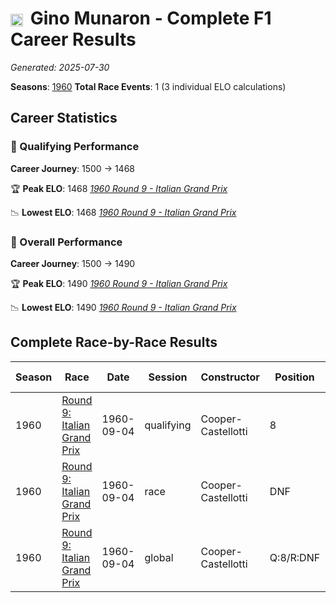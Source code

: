 # <img src="https://upload.wikimedia.org/wikipedia/commons/0/03/Flag_of_Italy.svg" alt="Italy" width="20" height="auto" style="vertical-align: middle; margin-right: 5px;" onerror="this.outerHTML='🇮🇹'; this.style.marginRight='5px';"/> Gino Munaron - Complete F1 Career Results

*Generated: 2025-07-30*

**Seasons**: [1960](../seasons/1960-season-report.md)
**Total Race Events**: 1 (3 individual ELO calculations)

## Career Statistics

### 🏁 Qualifying Performance
**Career Journey**: 1500 → 1468

🏆 **Peak ELO**: 1468
   *[1960 Round 9 - Italian Grand Prix](../seasons/1960-season-report.md#round-9-italian-grand-prix)*

📉 **Lowest ELO**: 1468
   *[1960 Round 9 - Italian Grand Prix](../seasons/1960-season-report.md#round-9-italian-grand-prix)*

### 🌟 Overall Performance
**Career Journey**: 1500 → 1490

🏆 **Peak ELO**: 1490
   *[1960 Round 9 - Italian Grand Prix](../seasons/1960-season-report.md#round-9-italian-grand-prix)*

📉 **Lowest ELO**: 1490
   *[1960 Round 9 - Italian Grand Prix](../seasons/1960-season-report.md#round-9-italian-grand-prix)*


## Complete Race-by-Race Results

| Season | Race | Date | Session | Constructor | Position | Starting ELO | ELO Change | Final ELO | Teammate |
|--------|------|------|---------|-------------|----------|--------------|------------|-----------|----------|
| 1960 | [Round 9: Italian Grand Prix](../seasons/1960-season-report.md#round-9-italian-grand-prix) | 1960-09-04 | qualifying | Cooper-Castellotti | 8 | 1500 | -32 | 1468 | <img src="https://upload.wikimedia.org/wikipedia/commons/0/03/Flag_of_Italy.svg" alt="Italy" width="20" height="auto" style="vertical-align: middle; margin-right: 5px;" onerror="this.outerHTML='🇮🇹'; this.style.marginRight='5px';"/> Giulio Cabianca |
| 1960 | [Round 9: Italian Grand Prix](../seasons/1960-season-report.md#round-9-italian-grand-prix) | 1960-09-04 | race | Cooper-Castellotti | DNF | 1500 | N/A | 1500 | <img src="https://upload.wikimedia.org/wikipedia/commons/0/03/Flag_of_Italy.svg" alt="Italy" width="20" height="auto" style="vertical-align: middle; margin-right: 5px;" onerror="this.outerHTML='🇮🇹'; this.style.marginRight='5px';"/> Giulio Cabianca |
| 1960 | [Round 9: Italian Grand Prix](../seasons/1960-season-report.md#round-9-italian-grand-prix) | 1960-09-04 | global | Cooper-Castellotti | Q:8/R:DNF | 1500 | -10 | 1490 | <img src="https://upload.wikimedia.org/wikipedia/commons/0/03/Flag_of_Italy.svg" alt="Italy" width="20" height="auto" style="vertical-align: middle; margin-right: 5px;" onerror="this.outerHTML='🇮🇹'; this.style.marginRight='5px';"/> Giulio Cabianca |

